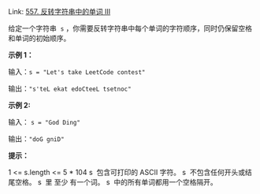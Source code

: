 Link: [557. 反转字符串中的单词 III](https://leetcode.cn/problems/reverse-words-in-a-string-iii)

给定一个字符串  `s` ，你需要反转字符串中每个单词的字符顺序，同时仍保留空格和单词的初始顺序。

**示例 1：**

输入：`s = "Let's take LeetCode contest"`

输出：`"s'teL ekat edoCteeL tsetnoc"`

**示例 2:**

输入： `s = "God Ding"`

输出：`"doG gniD"`

**提示：**

1 <= s.length <= 5 \* 104
s  包含可打印的 ASCII 字符。
s  不包含任何开头或结尾空格。
s  里 至少 有一个词。
s  中的所有单词都用一个空格隔开。
